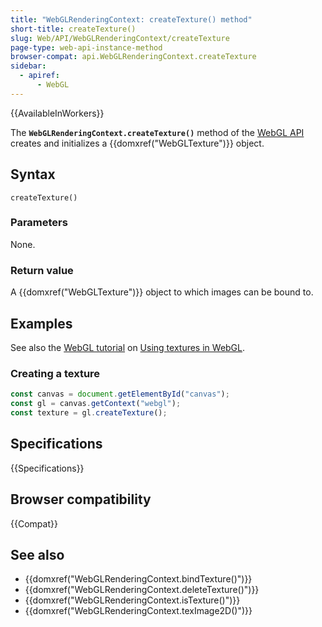 ```yaml
---
title: "WebGLRenderingContext: createTexture() method"
short-title: createTexture()
slug: Web/API/WebGLRenderingContext/createTexture
page-type: web-api-instance-method
browser-compat: api.WebGLRenderingContext.createTexture
sidebar:
  - apiref:
      - WebGL
---
```


{{AvailableInWorkers}}

The **`WebGLRenderingContext.createTexture()`** method of the
[WebGL API](/en-US/docs/Web/API/WebGL_API) creates and initializes a
{{domxref("WebGLTexture")}} object.

## Syntax

```js-nolint
createTexture()
```

### Parameters

None.

### Return value

A {{domxref("WebGLTexture")}} object to which images can be bound to.

## Examples

See also the [WebGL tutorial](/en-US/docs/Web/API/WebGL_API/Tutorial) on [Using textures in WebGL](/en-US/docs/Web/API/WebGL_API/Tutorial/Using_textures_in_WebGL).

### Creating a texture

```js
const canvas = document.getElementById("canvas");
const gl = canvas.getContext("webgl");
const texture = gl.createTexture();
```

## Specifications

{{Specifications}}

## Browser compatibility

{{Compat}}

## See also

- {{domxref("WebGLRenderingContext.bindTexture()")}}
- {{domxref("WebGLRenderingContext.deleteTexture()")}}
- {{domxref("WebGLRenderingContext.isTexture()")}}
- {{domxref("WebGLRenderingContext.texImage2D()")}}

